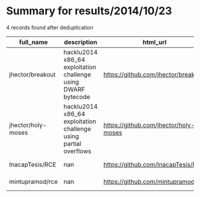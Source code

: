 
# Summary for results/2014/10/23
    
4 records found after deduplication

| full_name | description | html_url | matched_list | matched_count | pushed_at | size | stargazers_count | language | forks_count | vul_ids |
|--------------------|------------------------------------------------------------------|---------------------------------------|----------------|-----------------|---------------------------|--------|--------------------|------------|---------------|-----------|
| jhector/breakout | hacklu2014 x86_64 exploitation challenge using DWARF bytecode | https://github.com/jhector/breakout | ['exploit'] | 1 | 2014-10-23 07:58:52+00:00 | 171 | 19 | Perl | 0 | [] |
| jhector/holy-moses | hacklu2014 x86_64 exploitation challenge using partial overflows | https://github.com/jhector/holy-moses | ['exploit'] | 1 | 2014-10-23 07:59:07+00:00 | 104 | 3 | C | 0 | [] |
| InacapTesis/RCE | nan | https://github.com/InacapTesis/RCE | ['rce'] | 1 | 2014-10-23 18:08:41+00:00 | 348 | 0 | Java | 0 | [] |
| mintupramod/rce | nan | https://github.com/mintupramod/rce | ['rce'] | 1 | 2014-10-23 10:15:54+00:00 | 136 | 0 | Java | 0 | [] |
